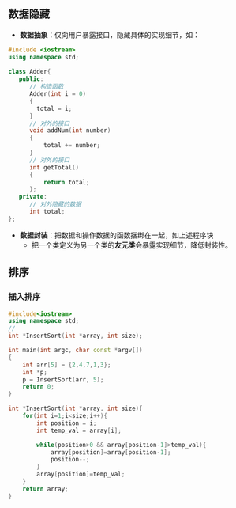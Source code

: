 ## 数据隐藏

- **数据抽象**：仅向用户暴露接口，隐藏具体的实现细节，如：

```c++
#include <iostream>
using namespace std;
 
class Adder{
   public:
      // 构造函数
      Adder(int i = 0)
      {
        total = i;
      }
      // 对外的接口
      void addNum(int number)
      {
          total += number;
      }
      // 对外的接口
      int getTotal()
      {
          return total;
      };
   private:
      // 对外隐藏的数据
      int total;
};
```

- **数据封装**：把数据和操作数据的函数捆绑在一起，如上述程序块
  - 把一个类定义为另一个类的**友元类**会暴露实现细节，降低封装性。

## 排序

### 插入排序

```c++
#include<iostream>
using namespace std;
//
int *InsertSort(int *array, int size);

int main(int argc, char const *argv[])
{
    int arr[5] = {2,4,7,1,3};
    int *p;
    p = InsertSort(arr, 5);
    return 0;
}

int *InsertSort(int *array, int size){
    for(int i=1;i<size;i++){
        int position = i;
        int temp_val = array[i];

        while(position>0 && array[position-1]>temp_val){
            array[position]=array[position-1];
            position--;
        }
        array[position]=temp_val;
    }
    return array;
}
```

